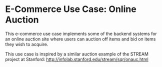 # E-Commerce Use Case: Online Auction

This e-commerce use case implements some of the backend systems for an online auction site
where users can auction off items and bid on items they wish to acquire.

This use case is inspired by a similar auction example of the STREAM project at Stanford: http://infolab.stanford.edu/stream/sqr/onauc.html
